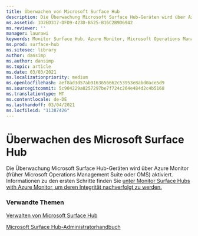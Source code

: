 ```yaml
---
title: Überwachen von Microsoft Surface Hub
description: Die Überwachung Microsoft Surface Hub-Geräten wird über Azure Monitor aktiviert.
ms.assetid: 1D2ED317-DFD9-423D-B525-B16C2B9D6942
ms.reviewer: ''
manager: laurawi
keywords: Monitor Surface Hub, Azure Monitor, Microsoft Operations Management Suite, OMS
ms.prod: surface-hub
ms.sitesec: library
author: dansimp
ms.author: dansimp
ms.topic: article
ms.date: 03/03/2021
ms.localizationpriority: medium
ms.openlocfilehash: aef8ad3d57ab9163656662c53953e8abd0ace5d9
ms.sourcegitcommit: 5c904229a0257297be7f724c264e484d2c4b5168
ms.translationtype: MT
ms.contentlocale: de-DE
ms.lasthandoff: 03/04/2021
ms.locfileid: "11387426"
---
```

# <a name="monitor-your-microsoft-surface-hub"></a>Überwachen des Microsoft Surface Hub

Die Überwachung Microsoft Surface Hub-Geräten wird über Azure Monitor (früher Microsoft Operations Management Suite oder OMS) aktiviert. Informationen zu den ersten Schritte finden Sie [unter Monitor Surface Hubs with Azure Monitor, um deren Integrität nachverfolgt zu werden.](https://docs.microsoft.com/azure/azure-monitor/insights/surface-hubs)


### <a name="related-topics"></a>Verwandte Themen

[Verwalten von Microsoft Surface Hub](manage-surface-hub.md)

[Microsoft Surface Hub-Administratorhandbuch](surface-hub-administrators-guide.md)

 